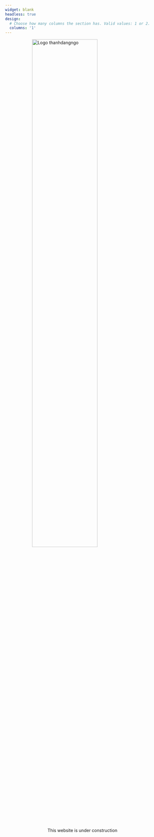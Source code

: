 ```yaml
---
widget: blank
headless: true
design:
  # Choose how many columns the section has. Valid values: 1 or 2.
  columns: '1'
---
```

<img src="/home/logo.png" alt="Logo thanhdangngo" class="center">

<div class="flex-container">
  <div class="flex-item">
      <p style="font-size: alc(100% + 0.5vw)">This website is under construction</p> 
  </div>
</div>

<style>
  .center {
    display: block;
    margin-left: auto;
    margin-right: auto;
    width: 65%;
  }
</style>



<style>
    .flex-container {
        height: 10px;
        display: flex;
    }
    .flex-item {
        padding: 1vw;
        margin: auto;
        align: center;
    }
</style>

  